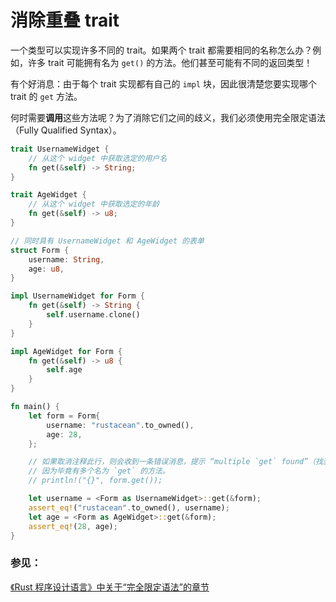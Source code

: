 # 消除重叠 trait

一个类型可以实现许多不同的 trait。如果两个 trait 都需要相同的名称怎么办？例如，许多 trait 可能拥有名为 `get()` 的方法。他们甚至可能有不同的返回类型！

有个好消息：由于每个 trait 实现都有自己的 `impl` 块，因此很清楚您要实现哪个 trait 的 `get` 方法。

何时需要**调用**这些方法呢？为了消除它们之间的歧义，我们必须使用完全限定语法（Fully Qualified Syntax）。

```rust
trait UsernameWidget {
    // 从这个 widget 中获取选定的用户名
    fn get(&self) -> String;
}

trait AgeWidget {
    // 从这个 widget 中获取选定的年龄
    fn get(&self) -> u8;
}

// 同时具有 UsernameWidget 和 AgeWidget 的表单
struct Form {
    username: String,
    age: u8,
}

impl UsernameWidget for Form {
    fn get(&self) -> String {
        self.username.clone()
    }
}

impl AgeWidget for Form {
    fn get(&self) -> u8 {
        self.age
    }
}

fn main() {
    let form = Form{
        username: "rustacean".to_owned(),
        age: 28,
    };

    // 如果取消注释此行，则会收到一条错误消息，提示 “multiple `get` found”（找到了多个`get`）。
    // 因为毕竟有多个名为 `get` 的方法。
    // println!("{}", form.get());

    let username = <Form as UsernameWidget>::get(&form);
    assert_eq!("rustacean".to_owned(), username);
    let age = <Form as AgeWidget>::get(&form);
    assert_eq!(28, age);
}
```

### 参见：

[《Rust 程序设计语言》中关于“完全限定语法”的章节][trpl_fqsyntax]

[trpl_fqsyntax]: https://rustwiki.org/zh-CN/book/ch19-03-advanced-traits.html#fully-qualified-syntax-for-disambiguation-calling-methods-with-the-same-name
